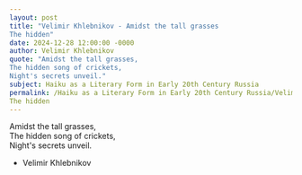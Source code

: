 ```yaml
---
layout: post
title: "Velimir Khlebnikov - Amidst the tall grasses  
The hidden"
date: 2024-12-28 12:00:00 -0000
author: Velimir Khlebnikov
quote: "Amidst the tall grasses,  
The hidden song of crickets,  
Night's secrets unveil."
subject: Haiku as a Literary Form in Early 20th Century Russia
permalink: /Haiku as a Literary Form in Early 20th Century Russia/Velimir Khlebnikov/Velimir Khlebnikov - Amidst the tall grasses  
The hidden
---
```


Amidst the tall grasses,  
The hidden song of crickets,  
Night's secrets unveil.

- Velimir Khlebnikov

